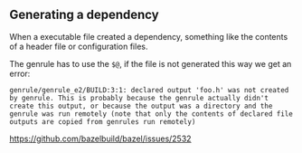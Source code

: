 ## Generating a dependency

When a executable file created a dependency, something like the contents of a
header file or configuration files.

The genrule has to use the `$@`, if the file is not generated this way we get
an error:
```
genrule/genrule_e2/BUILD:3:1: declared output 'foo.h' was not created by genrule. This is probably because the genrule actually didn't create this output, or because the output was a directory and the genrule was run remotely (note that only the contents of declared file outputs are copied from genrules run remotely)
```

https://github.com/bazelbuild/bazel/issues/2532
